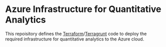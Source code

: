 # Azure Infrastructure for Quantitative Analytics

This repoisitory defines the [Terraform]/[Terragrunt] code to deploy the
required infrastructure for quantitative analytics to the Azure cloud.


<!-- references -->
[terraform]: <https://github.com/hashicorp/terraform/releases/latest>
[terragrunt]: <https://github.com/gruntwork-io/terragrunt/releases/latest>
<!-- references -->
